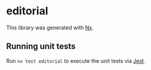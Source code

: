 # editorial

This library was generated with [Nx](https://nx.dev).

## Running unit tests

Run `nx test editorial` to execute the unit tests via [Jest](https://jestjs.io).
